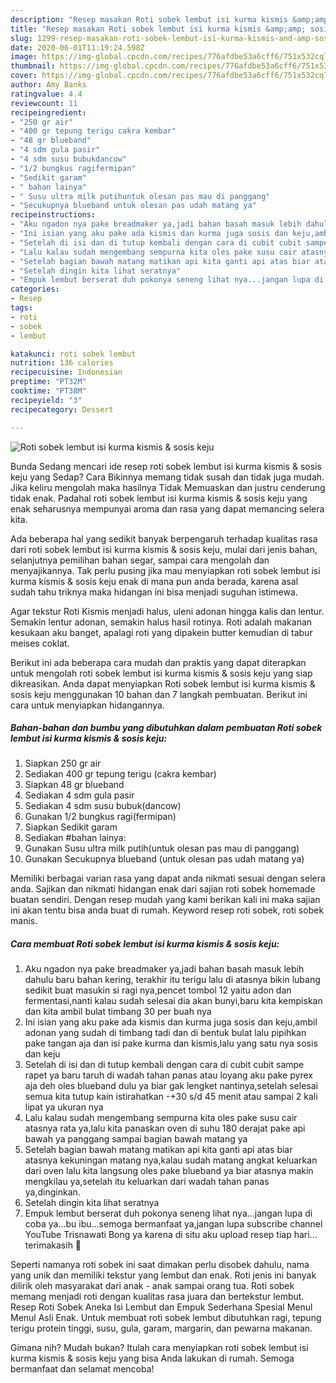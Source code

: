 ```yaml
---
description: "Resep masakan Roti sobek lembut isi kurma kismis &amp;amp; sosis keju | Resep Membuat Roti sobek lembut isi kurma kismis &amp;amp; sosis keju Yang Enak dan Simpel"
title: "Resep masakan Roti sobek lembut isi kurma kismis &amp;amp; sosis keju | Resep Membuat Roti sobek lembut isi kurma kismis &amp;amp; sosis keju Yang Enak dan Simpel"
slug: 1299-resep-masakan-roti-sobek-lembut-isi-kurma-kismis-and-amp-sosis-keju-resep-membuat-roti-sobek-lembut-isi-kurma-kismis-and-amp-sosis-keju-yang-enak-dan-simpel
date: 2020-06-01T11:19:24.598Z
image: https://img-global.cpcdn.com/recipes/776afdbe53a6cff6/751x532cq70/roti-sobek-lembut-isi-kurma-kismis-sosis-keju-foto-resep-utama.jpg
thumbnail: https://img-global.cpcdn.com/recipes/776afdbe53a6cff6/751x532cq70/roti-sobek-lembut-isi-kurma-kismis-sosis-keju-foto-resep-utama.jpg
cover: https://img-global.cpcdn.com/recipes/776afdbe53a6cff6/751x532cq70/roti-sobek-lembut-isi-kurma-kismis-sosis-keju-foto-resep-utama.jpg
author: Amy Banks
ratingvalue: 4.4
reviewcount: 11
recipeingredient:
- "250 gr air"
- "400 gr tepung terigu cakra kembar"
- "48 gr blueband"
- "4 sdm gula pasir"
- "4 sdm susu bubukdancow"
- "1/2 bungkus ragifermipan"
- "Sedikit garam"
- " bahan lainya"
- " Susu ultra milk putihuntuk olesan pas mau di panggang"
- "Secukupnya blueband untuk olesan pas udah matang ya"
recipeinstructions:
- "Aku ngadon nya pake breadmaker ya,jadi bahan basah masuk lebih dahulu baru bahan kering, terakhir itu terigu lalu di atasnya bikin lubang sedikit buat masukin si ragi nya,pencet tombol 12 yaitu adon dan fermentasi,nanti kalau sudah selesai dia akan bunyi,baru kita kempiskan dan kita ambil bulat timbang 30 per buah nya"
- "Ini isian yang aku pake ada kismis dan kurma juga sosis dan keju,ambil adonan yang sudah di timbang tadi dan di bentuk bulat lalu pipihkan pake tangan aja dan isi pake kurma dan kismis,lalu yang satu nya sosis dan keju"
- "Setelah di isi dan di tutup kembali dengan cara di cubit cubit sampe rapet ya baru taruh di wadah tahan panas atau loyang aku pake pyrex aja deh oles blueband dulu ya biar gak lengket nantinya,setelah selesai semua kita tutup kain istirahatkan -+30 s/d 45 menit atau sampai 2 kali lipat ya ukuran nya"
- "Lalu kalau sudah mengembang sempurna kita oles pake susu cair atasnya rata ya,lalu kita panaskan oven di suhu 180 derajat pake api bawah ya panggang sampai bagian bawah matang ya"
- "Setelah bagian bawah matang matikan api kita ganti api atas biar atasnya kekuningan matang nya,kalau sudah matang angkat keluarkan dari oven lalu kita langsung oles pake blueband ya biar atasnya makin mengkilau ya,setelah itu keluarkan dari wadah tahan panas ya,dinginkan."
- "Setelah dingin kita lihat seratnya"
- "Empuk lembut berserat duh pokonya seneng lihat nya...jangan lupa di coba ya...bu ibu...semoga bermanfaat ya,jangan lupa subscribe channel YouTube Trisnawati Bong ya karena di situ aku upload resep tiap hari... terimakasih 🙏"
categories:
- Resep
tags:
- roti
- sobek
- lembut

katakunci: roti sobek lembut 
nutrition: 136 calories
recipecuisine: Indonesian
preptime: "PT32M"
cooktime: "PT38M"
recipeyield: "3"
recipecategory: Dessert

---
```



![Roti sobek lembut isi kurma kismis &amp; sosis keju](https://img-global.cpcdn.com/recipes/776afdbe53a6cff6/751x532cq70/roti-sobek-lembut-isi-kurma-kismis-sosis-keju-foto-resep-utama.jpg)

Bunda Sedang mencari ide resep roti sobek lembut isi kurma kismis &amp; sosis keju yang Sedap? Cara Bikinnya memang tidak susah dan tidak juga mudah. Jika keliru mengolah maka hasilnya Tidak Memuaskan dan justru cenderung tidak enak. Padahal roti sobek lembut isi kurma kismis &amp; sosis keju yang enak seharusnya mempunyai aroma dan rasa yang dapat memancing selera kita.

Ada beberapa hal yang sedikit banyak berpengaruh terhadap kualitas rasa dari roti sobek lembut isi kurma kismis &amp; sosis keju, mulai dari jenis bahan, selanjutnya pemilihan bahan segar, sampai cara mengolah dan menyajikannya. Tak perlu pusing jika mau menyiapkan roti sobek lembut isi kurma kismis &amp; sosis keju enak di mana pun anda berada, karena asal sudah tahu triknya maka hidangan ini bisa menjadi suguhan istimewa.

Agar tekstur Roti Kismis menjadi halus, uleni adonan hingga kalis dan lentur. Semakin lentur adonan, semakin halus hasil rotinya. Roti adalah makanan kesukaan aku banget, apalagi roti yang dipakein butter kemudian di tabur meises coklat.


Berikut ini ada beberapa cara mudah dan praktis yang dapat diterapkan untuk mengolah roti sobek lembut isi kurma kismis &amp; sosis keju yang siap dikreasikan. Anda dapat menyiapkan Roti sobek lembut isi kurma kismis &amp; sosis keju menggunakan 10 bahan dan 7 langkah pembuatan. Berikut ini cara untuk menyiapkan hidangannya.

<!--inarticleads1-->

##### Bahan-bahan dan bumbu yang dibutuhkan dalam pembuatan Roti sobek lembut isi kurma kismis &amp; sosis keju:

1. Siapkan 250 gr air
1. Sediakan 400 gr tepung terigu (cakra kembar)
1. Siapkan 48 gr blueband
1. Sediakan 4 sdm gula pasir
1. Sediakan 4 sdm susu bubuk(dancow)
1. Gunakan 1/2 bungkus ragi(fermipan)
1. Siapkan Sedikit garam
1. Sediakan  #bahan lainya:
1. Gunakan  Susu ultra milk putih(untuk olesan pas mau di panggang)
1. Gunakan Secukupnya blueband (untuk olesan pas udah matang ya)


Memiliki berbagai varian rasa yang dapat anda nikmati sesuai dengan selera anda. Sajikan dan nikmati hidangan enak dari sajian roti sobek homemade buatan sendiri. Dengan resep mudah yang kami berikan kali ini maka sajian ini akan tentu bisa anda buat di rumah. Keyword resep roti sobek, roti sobek manis. 

<!--inarticleads2-->

##### Cara membuat Roti sobek lembut isi kurma kismis &amp; sosis keju:

1. Aku ngadon nya pake breadmaker ya,jadi bahan basah masuk lebih dahulu baru bahan kering, terakhir itu terigu lalu di atasnya bikin lubang sedikit buat masukin si ragi nya,pencet tombol 12 yaitu adon dan fermentasi,nanti kalau sudah selesai dia akan bunyi,baru kita kempiskan dan kita ambil bulat timbang 30 per buah nya
1. Ini isian yang aku pake ada kismis dan kurma juga sosis dan keju,ambil adonan yang sudah di timbang tadi dan di bentuk bulat lalu pipihkan pake tangan aja dan isi pake kurma dan kismis,lalu yang satu nya sosis dan keju
1. Setelah di isi dan di tutup kembali dengan cara di cubit cubit sampe rapet ya baru taruh di wadah tahan panas atau loyang aku pake pyrex aja deh oles blueband dulu ya biar gak lengket nantinya,setelah selesai semua kita tutup kain istirahatkan -+30 s/d 45 menit atau sampai 2 kali lipat ya ukuran nya
1. Lalu kalau sudah mengembang sempurna kita oles pake susu cair atasnya rata ya,lalu kita panaskan oven di suhu 180 derajat pake api bawah ya panggang sampai bagian bawah matang ya
1. Setelah bagian bawah matang matikan api kita ganti api atas biar atasnya kekuningan matang nya,kalau sudah matang angkat keluarkan dari oven lalu kita langsung oles pake blueband ya biar atasnya makin mengkilau ya,setelah itu keluarkan dari wadah tahan panas ya,dinginkan.
1. Setelah dingin kita lihat seratnya
1. Empuk lembut berserat duh pokonya seneng lihat nya...jangan lupa di coba ya...bu ibu...semoga bermanfaat ya,jangan lupa subscribe channel YouTube Trisnawati Bong ya karena di situ aku upload resep tiap hari... terimakasih 🙏


Seperti namanya roti sobek ini saat dimakan perlu disobek dahulu, nama yang unik dan memiliki tekstur yang lembut dan enak. Roti jenis ini banyak dilirik oleh masyarakat dari anak - anak sampai orang tua. Roti sobek memang menjadi roti dengan kualitas rasa juara dan bertekstur lembut. Resep Roti Sobek Aneka Isi Lembut dan Empuk Sederhana Spesial Menul Menul Asli Enak. Untuk membuat roti sobek lembut dibutuhkan ragi, tepung terigu protein tinggi, susu, gula, garam, margarin, dan pewarna makanan. 

Gimana nih? Mudah bukan? Itulah cara menyiapkan roti sobek lembut isi kurma kismis &amp; sosis keju yang bisa Anda lakukan di rumah. Semoga bermanfaat dan selamat mencoba!
